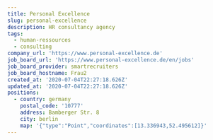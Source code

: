 ```yaml
---
title: Personal Excellence
slug: personal-excellence
description: HR consultancy agency
tags:
  - human-ressources
  - consulting
company_url: 'https://www.personal-excellence.de'
job_board_url: 'https://www.personal-excellence.de/en/jobs'
job_board_provider: smartrecruiters
job_board_hostname: Frau2
created_at: '2020-07-04T22:27:18.626Z'
updated_at: '2020-07-04T22:27:18.626Z'
positions:
  - country: germany
    postal_code: '10777'
    address: Bamberger Str. 8
    city: berlin
    map: '{"type":"Point","coordinates":[13.336943,52.495612]}'
---
```

